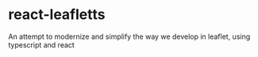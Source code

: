 # react-leafletts
An attempt to modernize and simplify the way we develop in leaflet, using typescript and react
